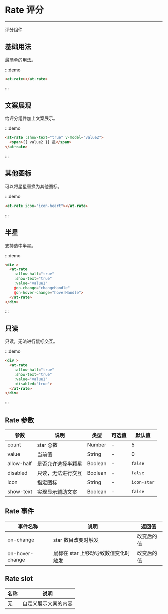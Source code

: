 
# Rate 评分

---

评分组件

## 基础用法

最简单的用法。

:::demo
```html
<at-rate></at-rate>
```
:::

## 文案展现

给评分组件加上文案展示。

:::demo
```html
<at-rate :show-text="true" v-model="value2">
  <span>{{ value2 }} 星</span>
</at-rate>
```
:::

## 其他图标

可以将星星替换为其他图标。

:::demo
```html
<at-rate icon="icon-heart"></at-rate>
```
:::

## 半星

支持选中半星。

:::demo
```html
<div >
  <at-rate
    :allow-half="true"
    :show-text="true"
    :value="value1"
    @on-change="changeHandle"
    @on-hover-change="hoverHandle">
  </at-rate>
</div>
```
:::

## 只读

只读，无法进行鼠标交互。

:::demo
```html
<div >
  <at-rate
    :allow-half="true"
    :show-text="true"
    :value="value1"
    :disabled="true">
  </at-rate>
</div>
```
:::


## Rate 参数

| 参数      | 说明          | 类型      | 可选值                           | 默认值  |
|---------- |-------------- |---------- |--------------------------------  |-------- |
| count | star 总数 | Number | - | 5 |
| value | 当前值 | String | - | 0 |
| allow-half | 是否允许选择半颗星 | Boolean | - | `false` |
| disabled | 只读，无法进行交互 | Boolean | - | `false` |
| icon | 指定图标 | String | - | `icon-star` |
| show-text | 实现显示辅助文案 | Boolean | - | `false` |

## Rate 事件

| 事件名称      | 说明          | 返回值  |
|---------- |-------------- |---------- |
| on-change | star 数目改变时触发 | 改变后的值 |
| on-hover-change | 鼠标在 star 上移动导致数值变化时触发 | 改变后的值 |


## Rate slot

| 名称      | 说明 |
|----------|-------- |
| 无 | 自定义展示文案的内容 |


<script>
export default {
  data () {
    return {
      value1: 2.5,
      value2: 2
    }
  },
  methods: {
    changeHandle (val) {
      console.log('trigger change event: ', val)
    },
    hoverHandle (val) {
      console.log('trigger hover event: ', val)
    }
  }
}
</script>
